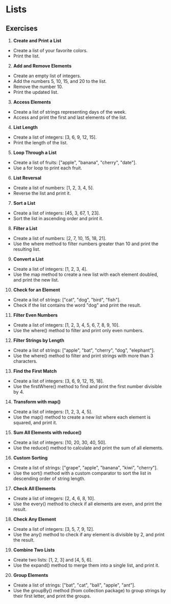 # Lists


## Exercises

1. **Create and Print a List**
* Create a list of your favorite colors.
* Print the list.
  
2. **Add and Remove Elements**
* Create an empty list of integers.
* Add the numbers 5, 10, 15, and 20 to the list.
* Remove the number 10.
* Print the updated list.

3. **Access Elements**
* Create a list of strings representing days of the week.
* Access and print the first and last elements of the list.

4. **List Length**
* Create a list of integers: [3, 6, 9, 12, 15].
* Print the length of the list.

5. **Loop Through a List**
* Create a list of fruits: ["apple", "banana", "cherry", "date"].
* Use a for loop to print each fruit.

6. **List Reversal**
* Create a list of numbers: [1, 2, 3, 4, 5].
* Reverse the list and print it.

7. **Sort a List**
* Create a list of integers: [45, 3, 67, 1, 23].
* Sort the list in ascending order and print it.

8. **Filter a List**
* Create a list of numbers: [2, 7, 10, 15, 18, 21].
* Use the where method to filter numbers greater than 10 and print the resulting list.

9. **Convert a List**
* Create a list of integers: [1, 2, 3, 4].
* Use the map method to create a new list with each element doubled, and print the new list.

10. **Check for an Element**
* Create a list of strings: ["cat", "dog", "bird", "fish"].
* Check if the list contains the word "dog" and print the result.

11. **Filter Even Numbers**
* Create a list of integers: [1, 2, 3, 4, 5, 6, 7, 8, 9, 10].
* Use the where() method to filter and print only even numbers.

12. **Filter Strings by Length**
* Create a list of strings: ["apple", "bat", "cherry", "dog", "elephant"].
* Use the where() method to filter and print strings with more than 3 characters.

13. **Find the First Match**
* Create a list of integers: [3, 6, 9, 12, 15, 18].
* Use the firstWhere() method to find and print the first number divisible by 4.

14. **Transform with map()**
* Create a list of integers: [1, 2, 3, 4, 5].
* Use the map() method to create a new list where each element is squared, and print it.

15. **Sum All Elements with reduce()**
* Create a list of integers: [10, 20, 30, 40, 50].
* Use the reduce() method to calculate and print the sum of all elements.

16. **Custom Sorting**
* Create a list of strings: ["grape", "apple", "banana", "kiwi", "cherry"].
* Use the sort() method with a custom comparator to sort the list in descending order of string length.

17. **Check All Elements**
* Create a list of integers: [2, 4, 6, 8, 10].
* Use the every() method to check if all elements are even, and print the result.

18. **Check Any Element**
* Create a list of integers: [3, 5, 7, 9, 12].
* Use the any() method to check if any element is divisible by 2, and print the result.

19. **Combine Two Lists**
* Create two lists: [1, 2, 3] and [4, 5, 6].
* Use the expand() method to merge them into a single list, and print it.

20. **Group Elements**
* Create a list of strings: ["bat", "cat", "ball", "apple", "ant"].
* Use the groupBy() method (from collection package) to group strings by their first letter, and print the groups.

  
  
  
